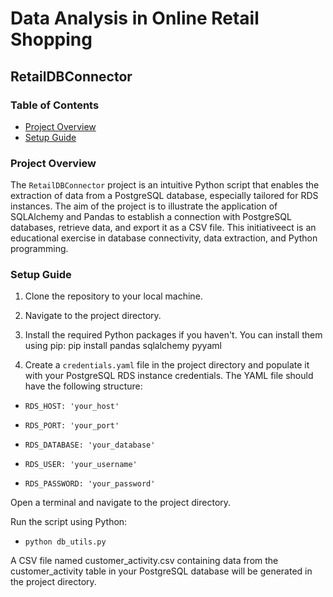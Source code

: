 # Data Analysis in Online Retail Shopping

## RetailDBConnector

### Table of Contents
- [Project Overview](#description)
- [Setup Guide](#installation)

### Project Overview
The `RetailDBConnector` project is an intuitive Python script that enables the extraction of data from a PostgreSQL database, especially tailored for RDS instances. The aim of the project is to illustrate the application of SQLAlchemy and Pandas to establish a connection with PostgreSQL databases, retrieve data, and export it as a CSV file. This initiativeect is an educational exercise in database connectivity, data extraction, and Python programming.

### Setup Guide
1. Clone the repository to your local machine.
2. Navigate to the project directory.
3. Install the required Python packages if you haven't. You can install them using pip:
pip install pandas sqlalchemy pyyaml

4. Create a `credentials.yaml` file in the project directory and populate it with your PostgreSQL RDS instance credentials. The YAML file should have the following structure:

- `RDS_HOST: 'your_host'`
  
- `RDS_PORT: 'your_port'`
  
- `RDS_DATABASE: 'your_database'`
  
- `RDS_USER: 'your_username'`
  
- `RDS_PASSWORD: 'your_password'`

Open a terminal and navigate to the project directory.

Run the script using Python:

- `python db_utils.py`

A CSV file named customer_activity.csv containing data from the customer_activity table in your PostgreSQL database will be generated in the project directory.




